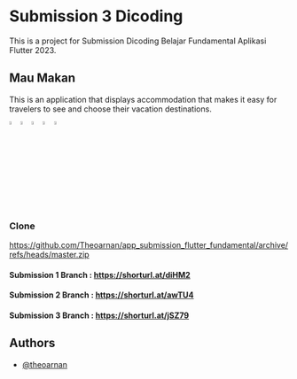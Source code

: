 # Submission 3 Dicoding
This is a project for Submission Dicoding Belajar Fundamental Aplikasi Flutter 2023.
 
## Mau Makan
This is an application that displays accommodation that makes it easy for travelers to see and choose their vacation destinations.

<img src="https://cdn-icons-png.flaticon.com/512/541/541415.png"  width="4%" height="4%"><img src="https://cdn-icons-png.flaticon.com/512/541/541415.png"  width="4%" height="4%"><img src="https://cdn-icons-png.flaticon.com/512/541/541415.png"  width="4%" height="4%"><img src="https://cdn-icons-png.flaticon.com/512/541/541415.png"  width="4%" height="4%"><img src="https://cdn-icons-png.flaticon.com/512/541/541415.png"  width="4%" height="4%">

### Clone 
https://github.com/Theoarnan/app_submission_flutter_fundamental/archive/refs/heads/master.zip

#### Submission 1 Branch : https://shorturl.at/diHM2

#### Submission 2 Branch : https://shorturl.at/awTU4

#### Submission 3 Branch : https://shorturl.at/jSZ79

## Authors
- [@theoarnan](https://www.github.com/theoarnan)
